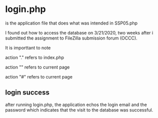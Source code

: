 # login.php

is the application file that does what was intended in SSP05.php

I found out how to access the database on 3/21/2020, two weeks after i submitted the assignment to 
FileZilla submission forum (OCCC).

It is importtant to note 

action "." refers to index.php

action "" refers to current page

action "#" refers to current page 

## login success

after running login.php, the application echos the login email and the password which indicates 
that the visit to the database was successful.